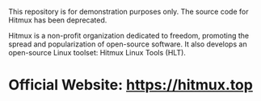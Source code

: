 This repository is for demonstration purposes only. The source code for Hitmux has been deprecated.

Hitmux is a non-profit organization dedicated to freedom, promoting the spread and popularization of open-source software. It also develops an open-source Linux toolset: Hitmux Linux Tools (HLT).

# **Official Website:** https://hitmux.top
